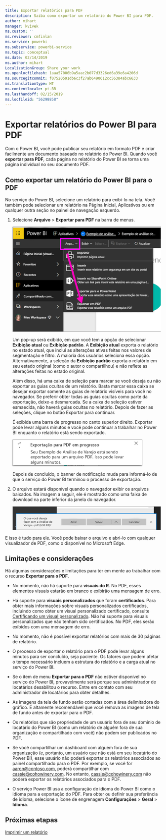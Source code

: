 ```yaml
---
title: Exportar relatórios para PDF
description: Saiba como exportar um relatório do Power BI para PDF.
author: mihart
manager: kvivek
ms.custom: ''
ms.reviewer: cmfinlan
ms.service: powerbi
ms.subservice: powerbi-service
ms.topic: conceptual
ms.date: 02/14/2019
ms.author: mihart
LocalizationGroup: Share your work
ms.openlocfilehash: 1aaa57006b9a5aac2b077d3326ed6a39e6a4206d
ms.sourcegitcommit: f07520591db6c3f27ab6490612cc56384abc6633
ms.translationtype: HT
ms.contentlocale: pt-BR
ms.lasthandoff: 02/15/2019
ms.locfileid: "56298858"
---
```

# <a name="export-reports-from-power-bi-to-pdf"></a>Exportar relatórios do Power BI para PDF
Com o Power BI, você pode publicar seu relatório em formato PDF e criar facilmente um documento baseado no relatório do Power BI. Quando você **exportar para PDF**, cada página no relatório do Power BI se torna uma página individual no seu documento PDF.

## <a name="how-to-export-your-power-bi-report-to-pdf"></a>Como exportar um relatório do Power BI para o PDF
No serviço do Power BI, selecione um relatório para exibi-lo na tela. Você também pode selecionar um relatório na Página Inicial, Aplicativos ou em qualquer outra seção no painel de navegação esquerdo.

1. Selecione **Arquivo** > **Exportar para PDF** na barra de menus.

    ![Seleção de Arquivo na barra de menus e seta apontando para Exportar para PDF](media/end-user-pdf/power-bi-export-pdf.png)

    Um pop-up será exibido, em que você tem a opção de selecionar **Exibição atual** ou **Exibição padrão**.  A **Exibição atual** exporta o relatório no estado atual, que inclui as alterações ativas feitas nos valores de segmentação e filtro.  A maioria dos usuários seleciona essa opção.  Alternativamente, a seleção da **Exibição padrão** exporta o relatório em seu estado original (como o autor o compartilhou) e não reflete as alterações feitas no estado original.
    
    Além disso, há uma caixa de seleção para marcar se você deseja ou não exportar as guias ocultas de um relatório.  Basta marcar essa caixa se desejar exportar somente as guias de relatório visíveis para você no navegador.  Se preferir obter todas as guias ocultas como parte da exportação, deixe-a desmarcada.  Se a caixa de seleção estiver esmaecida, não haverá guias ocultas no relatório.  Depois de fazer as seleções, clique no botão Exportar para continuar.
    
    É exibida uma barra de progresso no canto superior direito. Exportar pode levar alguns minutos e você pode continuar a trabalhar no Power BI enquanto o relatório está sendo exportado.

    ![Mensagem de progresso da exportação](media/end-user-pdf/power-bi-export-message.png)

    Depois de concluído, o banner de notificação muda para informá-lo de que o serviço do Power BI terminou o processo de exportação.

2. O arquivo estará disponível quando o navegador exibir os arquivos baixados. Na imagem a seguir, ele é mostrado como uma faixa de download na parte inferior da janela do navegador.

    ![Local do arquivo baixado](media/end-user-pdf/power-bi-save-file.png)

E isso é tudo para ele. Você pode baixar o arquivo e abri-lo com qualquer visualizador de PDF, como o disponível no Microsoft Edge.


## <a name="limitations-and-considerations"></a>Limitações e considerações
Há algumas considerações e limitações para ter em mente ao trabalhar com o recurso **Exportar para o PDF**.

* No momento, não há suporte para **visuais do R**. No PDF, esses elementos visuais estarão em branco e exibirão uma mensagem de erro.  

* Há suporte para **visuais personalizados** que foram **certificados**. Para obter mais informações sobre visuais personalizados certificados, incluindo como obter um visual personalizado certificado, consulte [Certificando um visual personalizado](../power-bi-custom-visuals-certified.md). Não há suporte para visuais personalizados que não tenham sido certificados. No PDF, eles serão exibidos com uma mensagem de erro.   

* No momento, não é possível exportar relatórios com mais de 30 páginas de relatório.

* O processo de exportar o relatório para o PDF pode levar alguns minutos para ser concluído, seja paciente. Os fatores que podem afetar o tempo necessário incluem a estrutura do relatório e a carga atual no serviço do Power BI.

* Se o item de menu **Exportar para o PDF** não estiver disponível no serviço do Power BI, provavelmente será porque seu administrador de locatários desabilitou o recurso. Entre em contato com seu administrador de locatários para obter detalhes.

* As imagens da tela de fundo serão cortadas com a área delimitadora do gráfico. É altamente recomendável que você remova as imagens de tela de fundo antes de exportar para o PDF.

* Os relatórios que são propriedade de um usuário fora de seu domínio de locatário do Power BI (como um relatório de alguém fora de sua organização e compartilhado com você) não podem ser publicados no PDF.

* Se você compartilhar um dashboard com alguém fora de sua organização (e, portanto, um usuário que não está em seu locatário do Power BI), esse usuário não poderá exportar os relatórios associados ao painel compartilhado para o PDF. Por exemplo, se você for aaron@contoso.com, poderá compartilhar com cassie@cohowinery.com. No entanto, cassie@cohowinery.com não poderá exportar os relatórios associados para o PDF.

* O serviço Power BI usa a configuração de idioma do Power BI como o idioma para a exportação do PDF. Para obter ou definir sua preferência de idioma, selecione o ícone de engrenagem **Configurações** > **Geral** > **Idioma**.

## <a name="next-steps"></a>Próximas etapas
[Imprimir um relatório](end-user-print.md)
